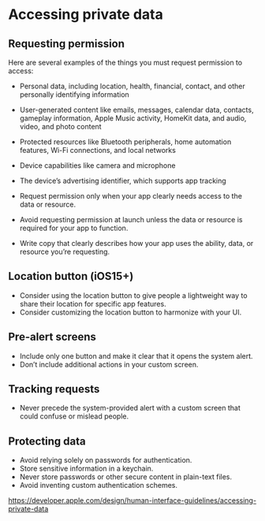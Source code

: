 # Accessing private data

## Requesting permission
Here are several examples of the things you must request permission to access:

- Personal data, including location, health, financial, contact, and other personally identifying information
- User-generated content like emails, messages, calendar data, contacts, gameplay information, Apple Music activity, HomeKit data, and audio, video, and photo content
- Protected resources like Bluetooth peripherals, home automation features, Wi-Fi connections, and local networks
- Device capabilities like camera and microphone
- The device’s advertising identifier, which supports app tracking

- Request permission only when your app clearly needs access to the data or resource.
- Avoid requesting permission at launch unless the data or resource is required for your app to function.
- Write copy that clearly describes how your app uses the ability, data, or resource you’re requesting.

## Location button (iOS15+)
- Consider using the location button to give people a lightweight way to share their location for specific app features.
- Consider customizing the location button to harmonize with your UI.

## Pre-alert screens
- Include only one button and make it clear that it opens the system alert.
- Don’t include additional actions in your custom screen.

## Tracking requests
- Never precede the system-provided alert with a custom screen that could confuse or mislead people.

## Protecting data
- Avoid relying solely on passwords for authentication.
- Store sensitive information in a keychain.
- Never store passwords or other secure content in plain-text files.
- Avoid inventing custom authentication schemes.

https://developer.apple.com/design/human-interface-guidelines/accessing-private-data
